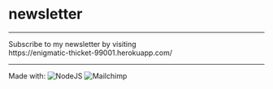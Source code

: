 # newsletter
<hr>Subscribe to my newsletter by visiting <br>https://enigmatic-thicket-99001.herokuapp.com/<hr>
Made with:

<img alt="NodeJS" src="https://img.shields.io/badge/node.js-%2343853D.svg?style=for-the-badge&logo=node-dot-js&logoColor=white"/>
<img alt="Mailchimp" src="https://img.shields.io/badge/Mailchimp%20API-yellow?style=for-the-badge&logo=node-dot-js\&logoColor=white" />
